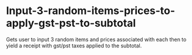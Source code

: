 # Input-3-random-items-prices-to-apply-gst-pst-to-subtotal
Gets user to input 3 random items and prices associated with each then to yield a receipt with gst/pst taxes applied to the subtotal.
